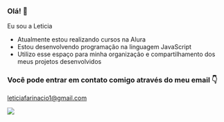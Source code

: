 ### Olá! 🥳

Eu sou a Leticia

- Atualmente estou realizando cursos na Alura
- Estou desenvolvendo programação na linguagem JavaScript
- Utilizo esse espaço para minha organização e compartilhamento dos meus projetos desenvolvidos


 ### Você pode entrar em contato comigo através do meu email  👇

  leticiafarinacio1@gmail.com

![](https://media.tenor.com/uQaQC--pzp8AAAAi/ralsei-spin.gif)

